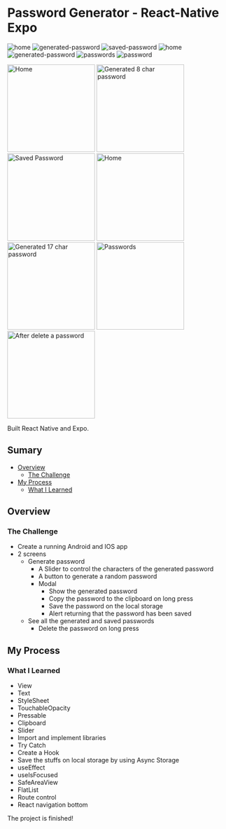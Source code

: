 # Password Generator - React-Native Expo


![home](/src/screenshot/1-home.jpg?raw=true "Home")
![generated-password](/src/screenshot/2-generated-password.jpg?raw=true "8 char password")
![saved-password](/src/screenshot/3-saved-password.jpg?raw=true "Saved Password")
![home](/src/screenshot/4-home.jpg?raw=true "Home")
![generated-password](/src/screenshot/5-generated-password.jpg?raw=true "17 char password")
![passwords](/src/screenshot/6-passwords.jpg?raw=true "Passwords")
![password](/src/screenshot/7-password-deleted.jpg?raw=true "Password deleted")

<p float="center">
 <img src="/src/screenshot/1-home.jpg" width="200" alt="Home" />
 <img src="/src/screenshot/2-generated-password.jpg" width="200" alt="Generated 8 char password" />
 <img src="/src/screenshot/3-saved-password.jpg" width="200" alt="Saved Password" />
 <img src="/src/screenshot/4-home.jpg" width="200" alt="Home" />
 <img src="/src/screenshot/5-generated-password.jpg" width="200" alt="Generated 17 char password" />
 <img src="/src/screenshot/6-passwords.jpg" width="200" alt="Passwords" />
 <img src="/src/screenshot/7-password-deleted.jpg" width="200" alt="After delete a password" />
</p>


Built React Native and Expo.


## Sumary

- [Overview](#overview)
    - [The Challenge](#the-challenge)
- [My Process](#my-process)
    - [What I Learned](#what-i-learned)


## Overview

### The Challenge

- Create a running Android and IOS app
- 2 screens
  - Generate password
    - A Slider to control the characters of the generated password
    - A button to generate a random password
    - Modal
      - Show the generated password
      - Copy the password to the clipboard on long press
      - Save the password on the local storage
      - Alert returning that the password has been saved
  - See all the generated and saved passwords
    - Delete the password on long press


## My Process

### What I Learned

- View
- Text
- StyleSheet
- TouchableOpacity
- Pressable
- Clipboard
- Slider
- Import and implement libraries
- Try Catch
- Create a Hook
- Save the stuffs on local storage by using Async Storage
- useEffect
- useIsFocused
- SafeAreaView
- FlatList
- Route control
- React navigation bottom


<p>The project is finished!</p>